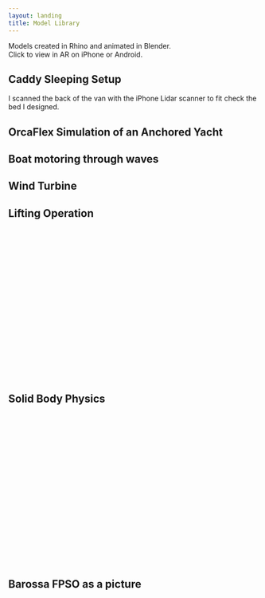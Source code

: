 ```yaml
---
layout: landing
title: Model Library 
---
```


Models created in Rhino and animated in Blender.  
Click to view in AR on iPhone or Android.  

## Caddy Sleeping Setup
I scanned the back of the van with the iPhone Lidar scanner to fit check the bed I designed.
<model-viewer width="auto"
    src="/models/caddy_bed.glb"
    ios-src="/models/caddy_bed.usdz"
    style="width: 80%; height: 300px;"
    ar autoplay camera-controls background-color="#2CCC">
</model-viewer>

## OrcaFlex Simulation of an Anchored Yacht
<model-viewer width="auto"
    src="/models/OrcaBlend.glb"
    ios-src="/models/OrcaBlend.usdz"
    style="width: 80%; height: 300px;"
    ar autoplay camera-controls background-color="#2CCC">
</model-viewer>
## Boat motoring through waves
<model-viewer width="auto"
    src="/models/boatWave.glb"
    ios-src="/models/boatWave.usdz"
    style="width: 80%; height: 300px;"
    ar camera-controls background-color="#2CCC">
</model-viewer>

## Wind Turbine
<model-viewer
    src="/models/wind.glb"
    ios-src="/models/windturbine.reality"
    style="width: 80%; height: 300px;"
    ar autoplay camera-controls background-color="#2CCC">
</model-viewer>

## Lifting Operation
<model-viewer width="100%"
    src="/models/spoolLift.glb"
    ios-src="/models/spoolLift.usdz"
    style="width: 80%; height: 300px; display: flex; justify-content: center;"
    ar autoplay camera-controls background-color="#2CCC">
</model-viewer>

## Solid Body Physics
<model-viewer width="80%"
    src="/models/chain.glb"
    ios-src="/models/chain.usdz"
    style="width: 80%; height: 300px; display: flex; justify-content: center;"
    ar autoplay camera-controls background-color="#2CCC">
</model-viewer>

## Barossa FPSO as a picture 
<model-viewer width="80%"
    src="/models/pictureBarossa.glb"
    ios-src="/models/BarossaPicture.usdz"
    style="width: 80%; height: 300px; display: flex; justify-content: center;"
    ar camera-controls background-color="#2CCC">
</model-viewer>
